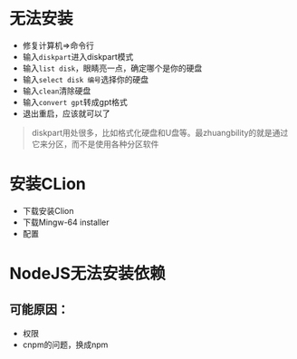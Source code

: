 # 无法安装
- 修复计算机=>命令行
- 输入`diskpart`进入diskpart模式
- 输入`list disk`，眼睛亮一点，确定哪个是你的硬盘
- 输入`select disk 编号`选择你的硬盘
- 输入`clean`清除硬盘
- 输入`convert gpt`转成gpt格式
- 退出重启，应该就可以了
> diskpart用处很多，比如格式化硬盘和U盘等。最zhuangbility的就是通过它来分区，而不是使用各种分区软件

# 安装CLion
- 下载安装Clion
- 下载Mingw-64 installer
- 配置

# NodeJS无法安装依赖
## 可能原因：
- 权限
- cnpm的问题，换成npm
